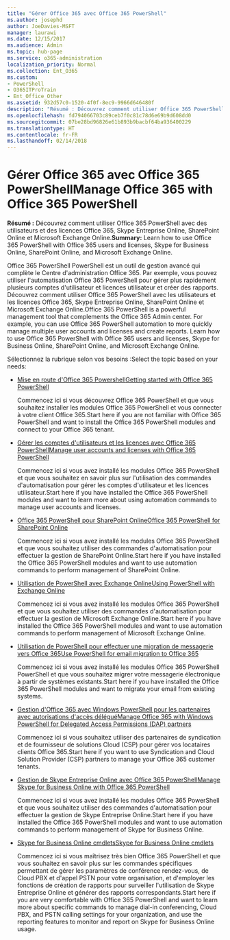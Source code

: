 ```yaml
---
title: "Gérer Office 365 avec Office 365 PowerShell"
ms.author: josephd
author: JoeDavies-MSFT
manager: laurawi
ms.date: 12/15/2017
ms.audience: Admin
ms.topic: hub-page
ms.service: o365-administration
localization_priority: Normal
ms.collection: Ent_O365
ms.custom:
- PowerShell
- O365ITProTrain
- Ent_Office_Other
ms.assetid: 932d57c0-1520-4f0f-8ec9-9966d646480f
description: "Résumé : Découvrez comment utiliser Office 365 PowerShell avec des utilisateurs et des licences Office 365, Skype Entreprise Online, SharePoint Online et Microsoft Exchange Online."
ms.openlocfilehash: fd794066703c89ceb7f0c81c78d6e69b9d608dd0
ms.sourcegitcommit: 07be28bd96826e61b893b9bacbf64ba936400229
ms.translationtype: HT
ms.contentlocale: fr-FR
ms.lasthandoff: 02/14/2018
---
```

# <a name="manage-office-365-with-office-365-powershell"></a><span data-ttu-id="ff8f6-103">Gérer Office 365 avec Office 365 PowerShell</span><span class="sxs-lookup"><span data-stu-id="ff8f6-103">Manage Office 365 with Office 365 PowerShell</span></span>

 <span data-ttu-id="ff8f6-104">**Résumé :** Découvrez comment utiliser Office 365 PowerShell avec des utilisateurs et des licences Office 365, Skype Entreprise Online, SharePoint Online et Microsoft Exchange Online.</span><span class="sxs-lookup"><span data-stu-id="ff8f6-104">**Summary:** Learn how to use Office 365 PowerShell with Office 365 users and licenses, Skype for Business Online, SharePoint Online, and Microsoft Exchange Online.</span></span>
  
<span data-ttu-id="ff8f6-p101">Office 365 PowerShell PowerShell est un outil de gestion avancé qui complète le Centre d'administration Office 365. Par exemple, vous pouvez utiliser l'automatisation Office 365 PowerShell pour gérer plus rapidement plusieurs comptes d'utilisateur et licences utilisateur et créer des rapports. Découvrez comment utiliser Office 365 PowerShell avec les utilisateurs et les licences Office 365, Skype Entreprise Online, SharePoint Online et Microsoft Exchange Online.</span><span class="sxs-lookup"><span data-stu-id="ff8f6-p101">Office 365 PowerShell is a powerful management tool that complements the Office 365 Admin center. For example, you can use Office 365 PowerShell automation to more quickly manage multiple user accounts and licenses and create reports. Learn how to use Office 365 PowerShell with Office 365 users and licenses, Skype for Business Online, SharePoint Online, and Microsoft Exchange Online.</span></span> 
  
<span data-ttu-id="ff8f6-108">Sélectionnez la rubrique selon vos besoins :</span><span class="sxs-lookup"><span data-stu-id="ff8f6-108">Select the topic based on your needs:</span></span>
  
- [<span data-ttu-id="ff8f6-109">Mise en route d'Office 365 Powershell</span><span class="sxs-lookup"><span data-stu-id="ff8f6-109">Getting started with Office 365 PowerShell</span></span>](getting-started-with-office-365-powershell.md)
    
    <span data-ttu-id="ff8f6-110">Commencez ici si vous découvrez Office 365 PowerShell et que vous souhaitez installer les modules Office 365 PowerShell et vous connecter à votre client Office 365.</span><span class="sxs-lookup"><span data-stu-id="ff8f6-110">Start here if you are not familiar with Office 365 PowerShell and want to install the Office 365 PowerShell modules and connect to your Office 365 tenant.</span></span>
    
- [<span data-ttu-id="ff8f6-111">Gérer les comptes d'utilisateurs et les licences avec Office 365 PowerShell</span><span class="sxs-lookup"><span data-stu-id="ff8f6-111">Manage user accounts and licenses with Office 365 PowerShell</span></span>](manage-user-accounts-and-licenses-with-office-365-powershell.md)
    
    <span data-ttu-id="ff8f6-112">Commencez ici si vous avez installé les modules Office 365 PowerShell et que vous souhaitez en savoir plus sur l'utilisation des commandes d'automatisation pour gérer les comptes d'utilisateur et les licences utilisateur.</span><span class="sxs-lookup"><span data-stu-id="ff8f6-112">Start here if you have installed the Office 365 PowerShell modules and want to learn more about using automation commands to manage user accounts and licenses.</span></span>
    
- [<span data-ttu-id="ff8f6-113">Office 365 PowerShell pour SharePoint Online</span><span class="sxs-lookup"><span data-stu-id="ff8f6-113">Office 365 PowerShell for SharePoint Online</span></span>](https://technet.microsoft.com/fr-FR/library/fp161362.aspx)
    
    <span data-ttu-id="ff8f6-114">Commencez ici si vous avez installé les modules Office 365 PowerShell et que vous souhaitez utiliser des commandes d'automatisation pour effectuer la gestion de SharePoint Online.</span><span class="sxs-lookup"><span data-stu-id="ff8f6-114">Start here if you have installed the Office 365 PowerShell modules and want to use automation commands to perform management of SharePoint Online.</span></span>
    
- [<span data-ttu-id="ff8f6-115">Utilisation de PowerShell avec Exchange Online</span><span class="sxs-lookup"><span data-stu-id="ff8f6-115">Using PowerShell with Exchange Online</span></span>](https://technet.microsoft.com/library/jj200677%28v=exchg.160%29.aspx)
    
    <span data-ttu-id="ff8f6-116">Commencez ici si vous avez installé les modules Office 365 PowerShell et que vous souhaitez utiliser des commandes d'automatisation pour effectuer la gestion de Microsoft Exchange Online.</span><span class="sxs-lookup"><span data-stu-id="ff8f6-116">Start here if you have installed the Office 365 PowerShell modules and want to use automation commands to perform management of Microsoft Exchange Online.</span></span>
    
- [<span data-ttu-id="ff8f6-117">Utilisation de PowerShell pour effectuer une migration de messagerie vers Office 365</span><span class="sxs-lookup"><span data-stu-id="ff8f6-117">Use PowerShell for email migration to Office 365</span></span>](use-powershell-for-email-migration-to-office-365.md)
    
    <span data-ttu-id="ff8f6-118">Commencez ici si vous avez installé les modules Office 365 PowerShell PowerShell et que vous souhaitez migrer votre messagerie électronique à partir de systèmes existants.</span><span class="sxs-lookup"><span data-stu-id="ff8f6-118">Start here if you have installed the Office 365 PowerShell modules and want to migrate your email from existing systems.</span></span> 
    
- [<span data-ttu-id="ff8f6-119">Gestion d'Office 365 avec Windows PowerShell pour les partenaires avec autorisations d'accès délégué</span><span class="sxs-lookup"><span data-stu-id="ff8f6-119">Manage Office 365 with Windows PowerShell for Delegated Access Permissions (DAP) partners</span></span>](manage-office-365-with-windows-powershell-for-delegated-access-permissions-dap-p.md)
    
    <span data-ttu-id="ff8f6-120">Commencez ici si vous souhaitez utiliser des partenaires de syndication et de fournisseur de solutions Cloud (CSP) pour gérer vos locataires clients Office 365.</span><span class="sxs-lookup"><span data-stu-id="ff8f6-120">Start here if you want to use Syndication and Cloud Solution Provider (CSP) partners to manage your Office 365 customer tenants.</span></span> 
    
- [<span data-ttu-id="ff8f6-121">Gestion de Skype Entreprise Online avec Office 365 PowerShell</span><span class="sxs-lookup"><span data-stu-id="ff8f6-121">Manage Skype for Business Online with Office 365 PowerShell</span></span>](manage-skype-for-business-online-with-office-365-powershell.md)
    
    <span data-ttu-id="ff8f6-122">Commencez ici si vous avez installé les modules Office 365 PowerShell et que vous souhaitez utiliser des commandes d'automatisation pour effectuer la gestion de Skype Entreprise Online.</span><span class="sxs-lookup"><span data-stu-id="ff8f6-122">Start here if you have installed the Office 365 PowerShell modules and want to use automation commands to perform management of Skype for Business Online.</span></span>
    
- [<span data-ttu-id="ff8f6-123">Skype for Business Online cmdlets</span><span class="sxs-lookup"><span data-stu-id="ff8f6-123">Skype for Business Online cmdlets</span></span>](http://technet.microsoft.com/library/141fbda3-992a-4eeb-9352-c6b0ffd760f6.aspx)
    
    <span data-ttu-id="ff8f6-124">Commencez ici si vous maîtrisez très bien Office 365 PowerShell et que vous souhaitez en savoir plus sur les commandes spécifiques permettant de gérer les paramètres de conférence rendez-vous, de Cloud PBX et d'appel PSTN pour votre organisation, et d'employer les fonctions de création de rapports pour surveiller l'utilisation de Skype Entreprise Online et générer des rapports correspondants.</span><span class="sxs-lookup"><span data-stu-id="ff8f6-124">Start here if you are very comfortable with Office 365 PowerShell and want to learn more about specific commands to manage dial-in conferencing, Cloud PBX, and PSTN calling settings for your organization, and use the reporting features to monitor and report on Skype for Business Online usage.</span></span>
    

